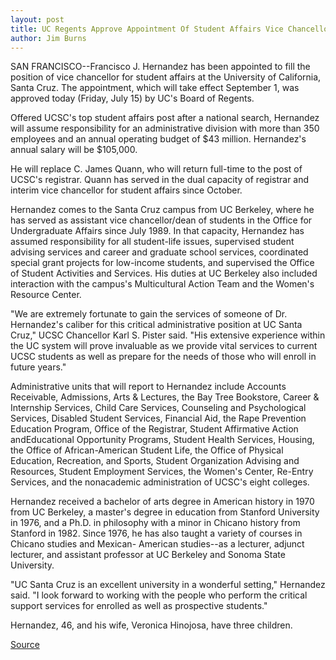 ```yaml
---
layout: post
title: UC Regents Approve Appointment Of Student Affairs Vice Chancellor At UC Santa Cruz
author: Jim Burns
---
```


SAN FRANCISCO--Francisco J. Hernandez has been appointed to fill  the position of vice chancellor for student affairs at the University  of California, Santa Cruz. The appointment, which will take effect  September 1, was approved today (Friday, July 15) by UC's Board of  Regents.

Offered UCSC's top student affairs post after a national  search, Hernandez will assume responsibility for an administrative  division with more than 350 employees and an annual operating  budget of $43 million. Hernandez's annual salary will be $105,000.

He will replace C. James Quann, who will return full-time to  the post of UCSC's registrar. Quann has served in the dual capacity of  registrar and interim vice chancellor for student affairs since  October.

Hernandez comes to the Santa Cruz campus from UC Berkeley,  where he has served as assistant vice chancellor/dean of students in  the Office for Undergraduate Affairs since July 1989. In that  capacity, Hernandez has assumed responsibility for all student-life  issues, supervised student advising services and career and graduate  school services, coordinated special grant projects for low-income  students, and supervised the Office of Student Activities and  Services. His duties at UC Berkeley also included interaction with  the campus's Multicultural Action Team and the Women's Resource  Center.

"We are extremely fortunate to gain the services of someone of  Dr. Hernandez's caliber for this critical administrative position at  UC Santa Cruz," UCSC Chancellor Karl S. Pister said. "His extensive  experience within the UC system will prove invaluable as we provide  vital services to current UCSC students as well as prepare for the  needs of those who will enroll in future years."

Administrative units that will report to Hernandez include  Accounts Receivable,  Admissions, Arts & Lectures, the Bay Tree Bookstore, Career & Internship Services, Child Care Services, Counseling and  Psychological Services, Disabled Student Services, Financial Aid,  the Rape Prevention Education Program, Office of the Registrar,  Student Affirmative Action andEducational Opportunity Programs,  Student Health Services, Housing, the Office of African-American  Student Life, the Office of Physical Education, Recreation, and  Sports, Student Organization Advising and Resources, Student  Employment Services, the Women's Center, Re-Entry Services, and  the nonacademic administration of UCSC's eight colleges.

Hernandez received a bachelor of arts degree in American  history in 1970 from UC Berkeley, a master's degree in education  from Stanford University in 1976, and a Ph.D. in philosophy with a  minor in Chicano history from Stanford in 1982. Since 1976, he has  also taught a variety of courses in Chicano studies and Mexican- American studies--as a lecturer, adjunct lecturer, and assistant  professor at UC Berkeley and Sonoma State University.

"UC Santa Cruz is an excellent university in a wonderful  setting," Hernandez said. "I look forward to working with the people  who perform the critical support services for enrolled as well as  prospective students."

Hernandez, 46, and his wife, Veronica Hinojosa, have three  children.

[Source](http://www1.ucsc.edu/news_events/press_releases/archive/94-95/07-94/071594-Regents_approve_app.html "Permalink to 071594-Regents_approve_app")
